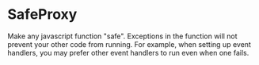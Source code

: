 # SafeProxy
Make any javascript function "safe". Exceptions in the function will not prevent your other code from running. For example, when setting up event handlers, you may prefer other event handlers to run even when one fails.
